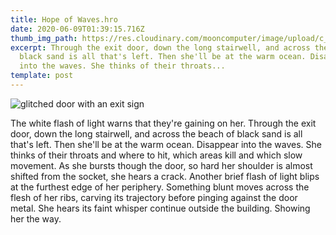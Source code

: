 ```yaml
---
title: Hope of Waves.hro
date: 2020-06-09T01:39:15.716Z
thumb_img_path: https://res.cloudinary.com/mooncomputer/image/upload/c_scale,e_sharpen:100,h_300,q_auto:best/v1591666810/Moon%20Computer%20Blog/HRO/hope-of-waves--michael-jasmund-t-WxNy6CMyU-unsplash--glitched-2.jpg
excerpt: Through the exit door, down the long stairwell, and across the beach of
  black sand is all that's left. Then she'll be at the warm ocean. Disappear
  into the waves. She thinks of their throats...
template: post
---
```

![glitched door with an exit sign](https://res.cloudinary.com/mooncomputer/image/upload/c_scale,e_sharpen:100,h_800,q_auto:best/v1591666810/Moon%20Computer%20Blog/HRO/hope-of-waves--michael-jasmund-t-WxNy6CMyU-unsplash--glitched-2.jpg "Hope of Waves")

The white flash of light warns that they're gaining on her. Through the exit door, down the long stairwell, and across the beach of black sand is all that's left. Then she'll be at the warm ocean. Disappear into the waves. She thinks of their throats and where to hit, which areas kill and which slow movement. As she bursts though the door, so hard her shoulder is almost shifted from the socket, she hears a crack. Another brief flash of light blips at the furthest edge of her periphery. Something blunt moves across the flesh of her ribs, carving its trajectory before pinging against the door metal. She hears its faint whisper continue outside the building. Showing her the way.